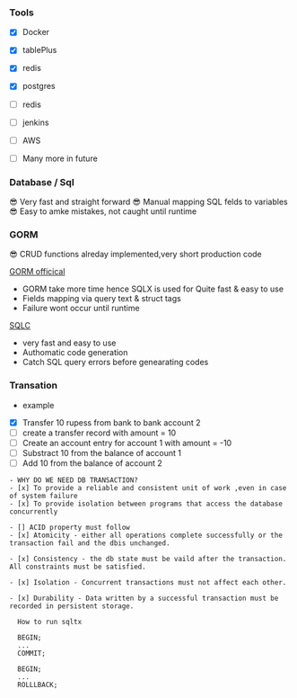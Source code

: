 ### Tools
- [x] Docker
- [x] tablePlus
- [x] redis
- [x] postgres
- [ ] redis
- [ ] jenkins
- [ ] AWS
- [ ] Many more in future
  

### Database / Sql
😎 Very fast and straight forward
😎 Manual mapping SQL felds to variables
😎 Easy to amke mistakes, not caught until runtime

### GORM
😎  CRUD functions alreday implemented,very short production code

[GORM officical](https://gorm.io/docs/create.html) <a href="https://gorm.io/docs/create.html" style="color: blue;"></a>

- GORM take more time hence SQLX is used for Quite fast & easy to use
- Fields mapping via query text & struct tags
- Failure wont occur until runtime

[SQLC](https://sqlc.dev/) <a href="https://gorm.io/docs/create.html" style="color: blue;"></a>
- very fast and easy to use
- Authomatic code generation
- Catch SQL query errors before genearating codes


### Transation
- example
- [x] Transfer 10 rupess from bank to bank account 2
- [ ]  create a transfer record with amount = 10
- [ ]  Create an account entry for account 1 with amount = -10
- [ ]  Substract 10 from the balance of account 1
- [ ]  Add 10 from the balance of account 2
  
```
- WHY DO WE NEED DB TRANSACTION?
- [x] To provide a reliable and consistent unit of work ,even in case of system failure
- [x] To provide isolation between programs that access the database concurrently 
  
- [] ACID property must follow 
- [x] Atomicity - either all operations complete successfully or the transaction fail and the dbis unchanged.

- [x] Consistency - the db state must be vaild after the transaction. All constraints must be satisfied.

- [x] Isolation - Concurrent transactions must not affect each other.

- [x] Durability - Data written by a successful transaction must be recorded in persistent storage.
  
  How to run sqltx

  BEGIN;
  ...
  COMMIT;

  BEGIN;
  ...
  ROLLLBACK;
